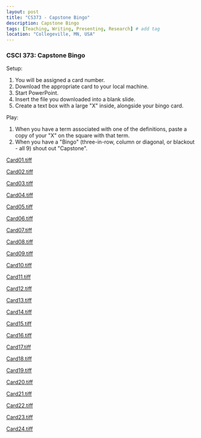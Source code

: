 ```yaml
---
layout: post
title: "CS373 - Capstone Bingo"
description: Capstone Bingo
tags: [Teaching, Writing, Presenting, Research] # add tag
location: "Collegeville, MN, USA"
---
```


### CSCI 373: Capstone Bingo

Setup:

1. You will be assigned a card number.
2. Download the appropriate card to your local machine.
3. Start PowerPoint.
4. Insert the file you downloaded into a blank slide.
5. Create a text box with a large "X" inside, alongside your bingo card.

Play:

1. When you have a term associated with one of the definitions, paste a copy of your "X" on the square with that term.
2. When you have a "Bingo" (three-in-row, column or diagonal, or blackout - all 9) shout out "Capstone".



[Card01.tiff](https://maherou.github.io/Teaching/files/CS373/Bingo/Card01.tiff)

[Card02.tiff](https://maherou.github.io/Teaching/files/CS373/Bingo/Card02.tiff)

[Card03.tiff](https://maherou.github.io/Teaching/files/CS373/Bingo/Card03.tiff)

[Card04.tiff](https://maherou.github.io/Teaching/files/CS373/Bingo/Card04.tiff)

[Card05.tiff](https://maherou.github.io/Teaching/files/CS373/Bingo/Card05.tiff)

[Card06.tiff](https://maherou.github.io/Teaching/files/CS373/Bingo/Card06.tiff)

[Card07.tiff](https://maherou.github.io/Teaching/files/CS373/Bingo/Card07.tiff)

[Card08.tiff](https://maherou.github.io/Teaching/files/CS373/Bingo/Card08.tiff)

[Card09.tiff](https://maherou.github.io/Teaching/files/CS373/Bingo/Card09.tiff)

[Card10.tiff](https://maherou.github.io/Teaching/files/CS373/Bingo/Card10.tiff)

[Card11.tiff](https://maherou.github.io/Teaching/files/CS373/Bingo/Card11.tiff)

[Card12.tiff](https://maherou.github.io/Teaching/files/CS373/Bingo/Card12.tiff)

[Card13.tiff](https://maherou.github.io/Teaching/files/CS373/Bingo/Card13.tiff)

[Card14.tiff](https://maherou.github.io/Teaching/files/CS373/Bingo/Card14.tiff)

[Card15.tiff](https://maherou.github.io/Teaching/files/CS373/Bingo/Card15.tiff)

[Card16.tiff](https://maherou.github.io/Teaching/files/CS373/Bingo/Card16.tiff)

[Card17.tiff](https://maherou.github.io/Teaching/files/CS373/Bingo/Card17.tiff)

[Card18.tiff](https://maherou.github.io/Teaching/files/CS373/Bingo/Card18.tiff)

[Card19.tiff](https://maherou.github.io/Teaching/files/CS373/Bingo/Card19.tiff)

[Card20.tiff](https://maherou.github.io/Teaching/files/CS373/Bingo/Card20.tiff)

[Card21.tiff](https://maherou.github.io/Teaching/files/CS373/Bingo/Card21.tiff)

[Card22.tiff](https://maherou.github.io/Teaching/files/CS373/Bingo/Card22.tiff)

[Card23.tiff](https://maherou.github.io/Teaching/files/CS373/Bingo/Card23.tiff)

[Card24.tiff](https://maherou.github.io/Teaching/files/CS373/Bingo/Card24.tiff)
